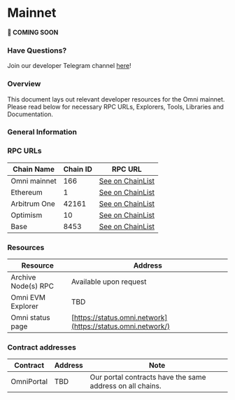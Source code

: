 # Mainnet

**🚧 COMING SOON**


### Have Questions?

Join our developer Telegram channel [here](https://t.me/omnidevsupport)!

### Overview

This document lays out relevant developer resources for the Omni mainnet. Please read below for necessary RPC URLs, Explorers, Tools, Libraries and Documentation.


### General Information


### RPC URLs

| **Chain Name** | **Chain ID** | RPC URL |
| --- | --- | --- |
| Omni mainnet | 166 | [See on ChainList](https://chainlist.org/chain/166) |
| Ethereum | 1 | [See on ChainList](https://chainlist.org/chain/1) |
| Arbitrum One | 42161 | [See on ChainList](https://chainlist.org/chain/42161) |
| Optimism | 10 | [See on ChainList](https://chainlist.org/chain/10) |
| Base | 8453 | [See on ChainList](https://chainlist.org/chain/8453) |

### Resources

| **Resource** | **Address** |
| --- | --- |
| Archive Node(s) RPC | Available upon request |
| Omni EVM Explorer | TBD |
| Omni status page | [https://status.omni.network](https://status.omni.network/) |


### Contract addresses

| Contract | Address | Note |
| --- | --- | --- |
| OmniPortal | TBD | Our portal contracts have the same address on all chains. |

